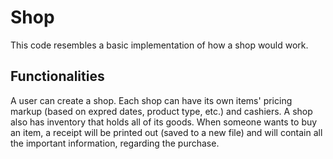 # Shop
This code resembles a basic implementation of how a shop would work.

## Functionalities
A user can create a shop.
Each shop can have its own items' pricing markup (based on expred dates, product type, etc.) and cashiers.
A shop also has inventory that holds all of its goods.
When someone wants to buy an item, a receipt will be printed out (saved to a new file) and will contain
all the important information, regarding the purchase.
